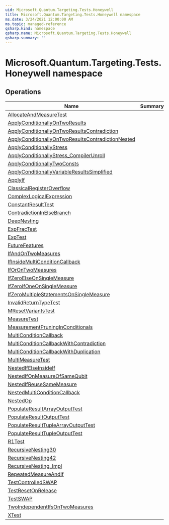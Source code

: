 ```yaml
---
uid: Microsoft.Quantum.Targeting.Tests.Honeywell
title: Microsoft.Quantum.Targeting.Tests.Honeywell namespace
ms.date: 3/24/2021 12:00:00 AM
ms.topic: managed-reference
qsharp.kind: namespace
qsharp.name: Microsoft.Quantum.Targeting.Tests.Honeywell
qsharp.summary: ''
---
```


# Microsoft.Quantum.Targeting.Tests.Honeywell namespace




<!-- summaries -->

## Operations

| Name | Summary |
|------|---------|
|[AllocateAndMeasureTest](xref:Microsoft.Quantum.Targeting.Tests.Honeywell.AllocateAndMeasureTest) |
|[ApplyConditionallyOnTwoResults](xref:Microsoft.Quantum.Targeting.Tests.Honeywell.ApplyConditionallyOnTwoResults) |
|[ApplyConditionallyOnTwoResultsContradiction](xref:Microsoft.Quantum.Targeting.Tests.Honeywell.ApplyConditionallyOnTwoResultsContradiction) |
|[ApplyConditionallyOnTwoResultsContradictionNested](xref:Microsoft.Quantum.Targeting.Tests.Honeywell.ApplyConditionallyOnTwoResultsContradictionNested) |
|[ApplyConditionallyStress](xref:Microsoft.Quantum.Targeting.Tests.Honeywell.ApplyConditionallyStress) |
|[ApplyConditionallyStress_CompilerUnroll](xref:Microsoft.Quantum.Targeting.Tests.Honeywell.ApplyConditionallyStress_CompilerUnroll) |
|[ApplyConditionallyTwoConsts](xref:Microsoft.Quantum.Targeting.Tests.Honeywell.ApplyConditionallyTwoConsts) |
|[ApplyConditionallyVariableResultsSimplified](xref:Microsoft.Quantum.Targeting.Tests.Honeywell.ApplyConditionallyVariableResultsSimplified) |
|[ApplyIf](xref:Microsoft.Quantum.Targeting.Tests.Honeywell.ApplyIf) |
|[ClassicalRegisterOverflow](xref:Microsoft.Quantum.Targeting.Tests.Honeywell.ClassicalRegisterOverflow) |
|[ComplexLogicalExpression](xref:Microsoft.Quantum.Targeting.Tests.Honeywell.ComplexLogicalExpression) |
|[ConstantResultTest](xref:Microsoft.Quantum.Targeting.Tests.Honeywell.ConstantResultTest) |
|[ContradictionInElseBranch](xref:Microsoft.Quantum.Targeting.Tests.Honeywell.ContradictionInElseBranch) |
|[DeepNesting](xref:Microsoft.Quantum.Targeting.Tests.Honeywell.DeepNesting) |
|[ExpFracTest](xref:Microsoft.Quantum.Targeting.Tests.Honeywell.ExpFracTest) |
|[ExpTest](xref:Microsoft.Quantum.Targeting.Tests.Honeywell.ExpTest) |
|[FutureFeatures](xref:Microsoft.Quantum.Targeting.Tests.Honeywell.FutureFeatures) |
|[IfAndOnTwoMeasures](xref:Microsoft.Quantum.Targeting.Tests.Honeywell.IfAndOnTwoMeasures) |
|[IfInsideMultiConditionCallback](xref:Microsoft.Quantum.Targeting.Tests.Honeywell.IfInsideMultiConditionCallback) |
|[IfOrOnTwoMeasures](xref:Microsoft.Quantum.Targeting.Tests.Honeywell.IfOrOnTwoMeasures) |
|[IfZeroElseOnSingleMeasure](xref:Microsoft.Quantum.Targeting.Tests.Honeywell.IfZeroElseOnSingleMeasure) |
|[IfZeroIfOneOnSingleMeasure](xref:Microsoft.Quantum.Targeting.Tests.Honeywell.IfZeroIfOneOnSingleMeasure) |
|[IfZeroMultipleStatementsOnSingleMeasure](xref:Microsoft.Quantum.Targeting.Tests.Honeywell.IfZeroMultipleStatementsOnSingleMeasure) |
|[InvalidReturnTypeTest](xref:Microsoft.Quantum.Targeting.Tests.Honeywell.InvalidReturnTypeTest) |
|[MResetVariantsTest](xref:Microsoft.Quantum.Targeting.Tests.Honeywell.MResetVariantsTest) |
|[MeasureTest](xref:Microsoft.Quantum.Targeting.Tests.Honeywell.MeasureTest) |
|[MeasurementPruningInConditionals](xref:Microsoft.Quantum.Targeting.Tests.Honeywell.MeasurementPruningInConditionals) |
|[MultiConditionCallback](xref:Microsoft.Quantum.Targeting.Tests.Honeywell.MultiConditionCallback) |
|[MultiConditionCallbackWithContradiction](xref:Microsoft.Quantum.Targeting.Tests.Honeywell.MultiConditionCallbackWithContradiction) |
|[MultiConditionCallbackWithDuplication](xref:Microsoft.Quantum.Targeting.Tests.Honeywell.MultiConditionCallbackWithDuplication) |
|[MultiMeasureTest](xref:Microsoft.Quantum.Targeting.Tests.Honeywell.MultiMeasureTest) |
|[NestedIfElseInsideIf](xref:Microsoft.Quantum.Targeting.Tests.Honeywell.NestedIfElseInsideIf) |
|[NestedIfOnMeasureOfSameQubit](xref:Microsoft.Quantum.Targeting.Tests.Honeywell.NestedIfOnMeasureOfSameQubit) |
|[NestedIfReuseSameMeasure](xref:Microsoft.Quantum.Targeting.Tests.Honeywell.NestedIfReuseSameMeasure) |
|[NestedMultiConditionCallback](xref:Microsoft.Quantum.Targeting.Tests.Honeywell.NestedMultiConditionCallback) |
|[NestedOp](xref:Microsoft.Quantum.Targeting.Tests.Honeywell.NestedOp) |
|[PopulateResultArrayOutputTest](xref:Microsoft.Quantum.Targeting.Tests.Honeywell.PopulateResultArrayOutputTest) |
|[PopulateResultOutputTest](xref:Microsoft.Quantum.Targeting.Tests.Honeywell.PopulateResultOutputTest) |
|[PopulateResultTupleArrayOutputTest](xref:Microsoft.Quantum.Targeting.Tests.Honeywell.PopulateResultTupleArrayOutputTest) |
|[PopulateResultTupleOutputTest](xref:Microsoft.Quantum.Targeting.Tests.Honeywell.PopulateResultTupleOutputTest) |
|[R1Test](xref:Microsoft.Quantum.Targeting.Tests.Honeywell.R1Test) |
|[RecursiveNesting30](xref:Microsoft.Quantum.Targeting.Tests.Honeywell.RecursiveNesting30) |
|[RecursiveNesting42](xref:Microsoft.Quantum.Targeting.Tests.Honeywell.RecursiveNesting42) |
|[RecursiveNesting_Impl](xref:Microsoft.Quantum.Targeting.Tests.Honeywell.RecursiveNesting_Impl) |
|[RepeatedMeasureAndIf](xref:Microsoft.Quantum.Targeting.Tests.Honeywell.RepeatedMeasureAndIf) |
|[TestControlledSWAP](xref:Microsoft.Quantum.Targeting.Tests.Honeywell.TestControlledSWAP) |
|[TestResetOnRelease](xref:Microsoft.Quantum.Targeting.Tests.Honeywell.TestResetOnRelease) |
|[TestSWAP](xref:Microsoft.Quantum.Targeting.Tests.Honeywell.TestSWAP) |
|[TwoIndependentIfsOnTwoMeasures](xref:Microsoft.Quantum.Targeting.Tests.Honeywell.TwoIndependentIfsOnTwoMeasures) |
|[XTest](xref:Microsoft.Quantum.Targeting.Tests.Honeywell.XTest) |


<!-- /summaries -->
